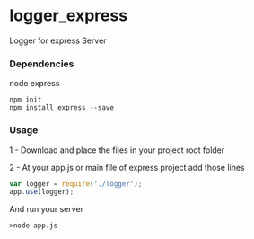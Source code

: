 # logger_express
Logger for express Server
### Dependencies
node
express
```shell
npm init
npm install express --save
```
### Usage
1 - Download and place the files in your project root folder

2 - At your app.js or main file of express project add those lines

```javascript
var logger = require('./logger');
app.use(logger);
```

And run your server
```shell
>node app.js
```
